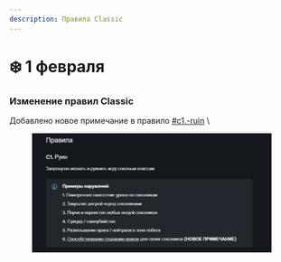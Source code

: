 ```yaml
---
description: Правила Classic
---
```


# ❄️ 1 февраля

### Изменение правил Classic

Добавлено новое примечание в правило [#c1.-ruin](../../rules/classic.md#c1.-ruin "mention") \\

<figure><img src="../../.gitbook/assets/image (1) (1) (1) (1) (1).png" alt=""><figcaption></figcaption></figure>
